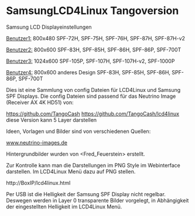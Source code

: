 # SamsungLCD4Linux Tangoversion

Samsung LCD Displayeinstellungen

<Benutzer1:>  800x480
SPF-72H, SPF-75H, SPF-76H, SPF-87H, SPF-87H-v2

<Benutzer2:>  800x600
SPF-83H, SPF-85H, SPF-86H, SPF-86P, SPF-700T 

<Benutzer3:>  1024x600
SPF-105P, SPF-107H, SPF-107H-v2, SPF-1000P

<Benutzer4:>  800x600 anderes Design
SPF-83H, SPF-85H, SPF-86H, SPF-86P, SPF-700T 

Dies ist eine Sammlung von config Dateien für LCD4Linux und Samsung SPF Displays.
Die config Dateien sind passend für das Neutrino Image (Receiver AX 4K HD51) von:

https://github.com/TangoCash
https://github.com/TangoCash/lcd4linux diese Version kann 5 Layer darstellen

Ideen, Vorlagen und Bilder sind von verschiedenen Quellen:

www.neutrino-images.de

Hintergrundbilder wurden von <Fred_Feuerstein> erstellt.

Zur Kontrolle kann man die Darstellungen im PNG Style im Webinterface darstellen.
Im LCD4Linux Menü dazu auf PNG stellen.

http://BoxIP/lcd4linux.html

Per USB ist die Helligkeit der Samsung SPF Display nicht regelbar.
Deswegen werden in Layer 0 transparente Bilder vorgelegt,
in Abhängigkeit der eingestellten Helligkeit im LCD4Linux Menü.


